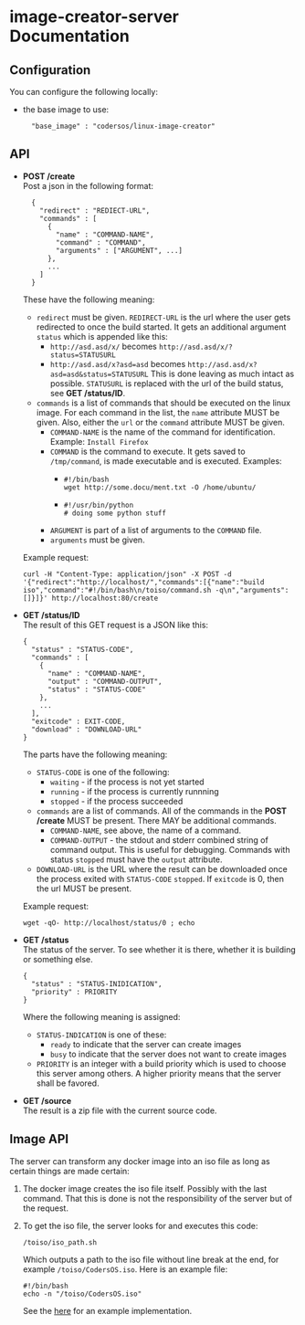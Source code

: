 image-creator-server Documentation
==================================


Configuration
-------------

You can configure the following locally:

- the base image to use:
  
        "base_image" : "codersos/linux-image-creator"

API
---

- **POST /create**  
  Post a json in the following format:

        {
          "redirect" : "REDIECT-URL",
          "commands" : [
            {
              "name" : "COMMAND-NAME",
              "command" : "COMMAND",
              "arguments" : ["ARGUMENT", ...]
            },
            ...
          ]
        }
    
  These have the following meaning:
  
  - `redirect` must be given. `REDIRECT-URL` is the url where the user
    gets redirected to once the build started. It gets an additional argument
    `status` which is appended like this:
     - `http://asd.asd/x/` becomes
       `http://asd.asd/x/?status=STATUSURL`
     - `http://asd.asd/x?asd=asd` becomes
       `http://asd.asd/x?asd=asd&status=STATUSURL`
    This is done leaving as much intact as possible.
    `STATUSURL` is replaced with the url of the build status,
    see **GET /status/ID**.
  - `commands` is a list of commands that should be executed on the
    linux image.
    For each command in the list, the `name` attribute MUST be given.
    Also, either the `url` or the `command` attribute MUST be given.
    - `COMMAND-NAME` is the name of the command for identification.
      Example: `Install Firefox`
    - `COMMAND` is the command to execute. It gets saved to
      `/tmp/command`, is made executable and is executed.
      Examples:
      - ```
        #!/bin/bash
        wget http://some.docu/ment.txt -O /home/ubuntu/
        ```
      - ```
        #!/usr/bin/python
        # doing some python stuff
        ```
    - `ARGUMENT` is part of a list of arguments to the `COMMAND` file.
    - `arguments` must be given.
  
  Example request:
  ```
  curl -H "Content-Type: application/json" -X POST -d '{"redirect":"http://localhost/","commands":[{"name":"build iso","command":"#!/bin/bash\n/toiso/command.sh -q\n","arguments":[]}]}' http://localhost:80/create
  ```
  
- **GET /status/ID**  
  The result of this GET request is a JSON like this:
  ```
  {
    "status" : "STATUS-CODE",
    "commands" : [
      {
        "name" : "COMMAND-NAME",
        "output" : "COMMAND-OUTPUT",
        "status" : "STATUS-CODE"
      },
      ...
    ],
    "exitcode" : EXIT-CODE,
    "download" : "DOWNLOAD-URL"
  }
  ```
  The parts have the following meaning:
  - `STATUS-CODE` is one of the following:
    - `waiting` - if the process is not yet started
    - `running` - if the process is currently runnning
    - `stopped` - if the process succeeded
  - `commands` are a list of commands.
    All of the commands in the **POST /create** MUST be present.
    There MAY be additional commands.
    - `COMMAND-NAME`, see above, the name of a command.
    - `COMMAND-OUTPUT` - the stdout and stderr combined string of command
      output. This is useful for debugging.
      Commands with status `stopped` must have the `output` attribute.
  - `DOWNLOAD-URL` is the URL where the result can be downloaded once the
    process exited with `STATUS-CODE` `stopped`.
    If `exitcode` is 0, then the url MUST be present.
  
  Example request:
  ```
  wget -qO- http://localhost/status/0 ; echo
  ```
- **GET /status**  
  The status of the server. To see whether it is there, whether it is building or something else.
  ```
  {
    "status" : "STATUS-INIDICATION",
    "priority" : PRIORITY
  }
  ```
  Where the following meaning is assigned:
  - `STATUS-INDICATION` is one of these:
    - `ready` to indicate that the server can create images
    - `busy` to indicate that the server does not want to create images
  - `PRIORITY` is an integer with a build priority which is used to choose this server among others.
    A higher priority means that the server shall be favored.
  
- **GET /source**  
  The result is a zip file with the current source code.

Image API
---------

The server can transform any docker image into an iso file as long as certain things are made certain:

1. The docker image creates the iso file itself. Possibly with the last command. That this is done is not the responsibility of the server but of the request.
2. To get the iso file, the server looks for and executes this code:

   ```
   /toiso/iso_path.sh
   ```

   Which outputs a path to the iso file without line break at the end, for example `/toiso/CodersOS.iso`.
   Here is an example file:
   
   ```
   #!/bin/bash
   echo -n "/toiso/CodersOS.iso"
   ```
   
   See the [here][toiso] for an example implementation.
   
   
 [toiso]: https://github.com/CodersOS/linux-iso-creator/blob/d7e66ba0922de31de37a012c81de8a1b5486de86/toiso/iso_path.sh
